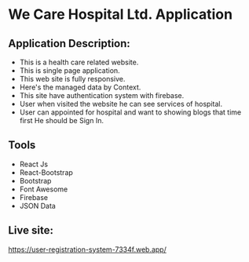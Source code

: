 # We Care Hospital Ltd. Application

## Application Description:
* This is a health care related website.
* This is single page application.
* This web site is fully responsive.
* Here's the managed data by Context.
* This site have authentication system with firebase.
* User when visited the website he can see services of hospital.
* User can appointed for hospital and want to showing blogs that time first He should be Sign In.

## Tools
* React Js
* React-Bootstrap
* Bootstrap
* Font Awesome
* Firebase
* JSON Data

## Live site: 
https://user-registration-system-7334f.web.app/